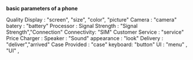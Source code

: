 **basic parameters of a phone**

Quality
Display : "screen", "size", "color", "picture"
Camera : "camera"
batery : "battery"
Processor : 
Signal Strength : "Signal Strength","Connection"
Connectivity: "SIM" 
Customer Service : "service"
Price
Charger :
Speaker : "Sound"
appearance : "look"
Delivery : "deliver","arrived"
Case Provided : "case"
keyboard: "button"
UI : "menu" , "UI" , 




